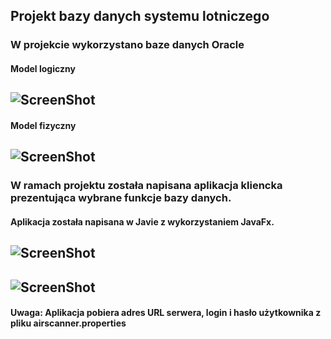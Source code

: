 ## Projekt bazy danych systemu lotniczego
### W projekcie wykorzystano baze danych Oracle
#### Model logiczny
## ![ScreenShot](https://raw.github.com/michalmisiewicz/Baza-danych-systemu-lotniczego/master/Model%20logiczny/model%20logiczny.PNG)
#### Model fizyczny
## ![ScreenShot](https://raw.github.com/michalmisiewicz/Baza-danych-systemu-lotniczego/master/Model%20fizyczny/model%20fizyczny.PNG)
### W ramach projektu została napisana aplikacja kliencka prezentująca wybrane funkcje bazy danych. 
#### Aplikacja została napisana w Javie z wykorzystaniem JavaFx.
## ![ScreenShot](https://raw.github.com/michalmisiewicz/Baza-danych-systemu-lotniczego/master/screenshots/screenshot1.PNG)
## ![ScreenShot](https://raw.github.com/michalmisiewicz/Baza-danych-systemu-lotniczego/master/screenshots/screenshot2.PNG)
#### Uwaga: Aplikacja pobiera adres URL serwera, login i hasło użytkownika z pliku airscanner.properties 
